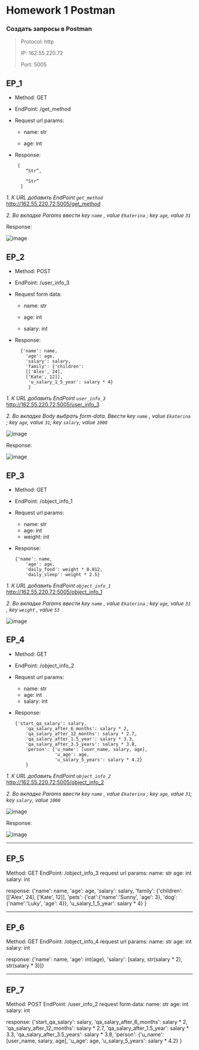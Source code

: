 # Homework 1 Postman


### Создать запросы в Postman 

> Protocol: http
> 
> IP: 162.55.220.72
> 
> Port: 5005



## EP_1


- Method: GET
 
- EndPoint: /get_method
 
- Request url params: 
 
  - name: str
 
  - age: int
 
- Response: 

       [
          “Str”,
    
          “Str”    
        ]

_1. К URL добавить EndPoint `get_method`_ 
http://162.55.220.72:5005/get_method 

_2. Во вкладке Params ввести key `name` , value `Ekaterina` ; key `age`, value `31`_

Response:

 ![image](https://user-images.githubusercontent.com/105673183/176777131-e6449af3-a4f4-4baf-8015-e0106b223574.png)




## EP_2

- Method: POST

- EndPoint: /user_info_3

- Request form data: 

  - name: str
 
  - age: int
 
  - salary: int

- Response: 

        {'name': name,
          'age': age,
          'salary': salary,          
          'family': {'children':          
          [['Alex', 24],
          ['Kate', 12]],       
           'u_salary_1_5_year': salary * 4}
           }

_1. К URL добавить EndPoint `user_info_3`_ 
http://162.55.220.72:5005/user_info_3

_2. Во вкладке Body выбрать form-data. Ввести key `name` , value `Ekaterina` ; key `age`, value `31`; key `salary`, value `1000`_

![image](https://user-images.githubusercontent.com/105673183/176781829-c5f2e95d-9adf-4b44-8a97-cb9a7ac6c334.png)

Response:

![image](https://user-images.githubusercontent.com/105673183/176781900-c5016284-7c00-4537-90a4-d5104637caf9.png)


## EP_3

- Method: GET

- EndPoint: /object_info_1

- Request url params: 
  - name: str
  - age: int
  - weight: int

- Response: 

      {'name': name,
          'age': age,
          'daily_food': weight * 0.012,
          'daily_sleep': weight * 2.5}

_1. К URL добавить EndPoint `object_info_1`_ 
http://162.55.220.72:5005/object_info_1 

_2. Во вкладке Params ввести key `name` , value `Ekaterina` ; key `age`, value `31` , key `weight` , value `53`_


![image](https://user-images.githubusercontent.com/105673183/176845616-c8c9c7a2-0b33-4f58-b339-f5d410effef2.png)



## EP_4

- Method: GET

- EndPoint: /object_info_2

- Request url params: 
  - name: str
  - age: int
  - salary: int

- Response: 

      {'start_qa_salary': salary,
          'qa_salary_after_6_months': salary * 2,
          'qa_salary_after_12_months': salary * 2.7,
          'qa_salary_after_1.5_year': salary * 3.3,
          'qa_salary_after_3.5_years': salary * 3.8,
          'person': {'u_name': [user_name, salary, age],
                     'u_age': age,
                     'u_salary_5_years': salary * 4.2}
          }

_1. К URL добавить EndPoint `object_info_2`_ 
http://162.55.220.72:5005/object_info_2 

_2. Во вкладке Params ввести key `name` , value `Ekaterina` ; key `age`, value `31`; key `salary`, value `1000`_

![image](https://user-images.githubusercontent.com/105673183/176874380-83691f1a-0456-42ab-81bc-5aac909db7de.png)

Response:

![image](https://user-images.githubusercontent.com/105673183/176875049-e492fa01-73c2-44b2-bfc2-c5453e13fff0.png)

---

## EP_5

Method: GET
EndPoint: /object_info_3
request url params: 
 name: str
 age: int
 salary: int

response: 
{'name': name,
          'age': age,
          'salary': salary,
          'family': {'children': [['Alex', 24], ['Kate', 12]],
                     'pets': {'cat':{'name':'Sunny',
                                     'age': 3},
                              'dog':{'name':'Luky',
                                     'age': 4}},
                     'u_salary_1_5_year': salary * 4}
          }


---

## EP_6

Method: GET
EndPoint: /object_info_4
request url params: 
 name: str
 age: int
 salary: int

response: 
{'name': name,
          'age': int(age),
          'salary': [salary, str(salary * 2), str(salary * 3)]}


---

## EP_7
Method: POST
EndPoint: /user_info_2
request form data: 
 name: str
 age: int
 salary: int

response: 
{'start_qa_salary': salary,
          'qa_salary_after_6_months': salary * 2,
          'qa_salary_after_12_months': salary * 2.7,
          'qa_salary_after_1.5_year': salary * 3.3,
          'qa_salary_after_3.5_years': salary * 3.8,
          'person': {'u_name': [user_name, salary, age],
                     'u_age': age,
                     'u_salary_5_years': salary * 4.2}
          }
